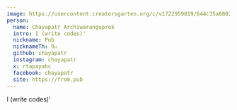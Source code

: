 ```yaml
---
image: https://usercontent.creatorsgarten.org/c/v1722959819/644c35a6802c02345887f156/chayapatr_yble51.webp # A person with short dark hair and glasses is standing in a dimly lit room, their expression serious and focused.
person:
  name: Chayapatr Archiwaranguprok
  intro: I (write codes)'
  nickname: Pub
  nicknameTh: ปั๊บ
  github: chayapatr
  instagram: chayapatr
  x: rtapayahc
  facebook: chayapatr
  site: https://from.pub
---
```


I (write codes)'